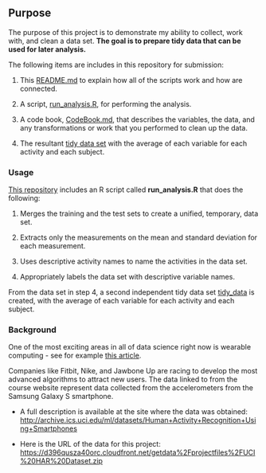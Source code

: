 ## Purpose

The purpose of this project is to demonstrate my ability to collect, work with, and clean a data set.
**The goal is to prepare tidy data that can be used for later analysis.**

The following items are includes in this repository for submission:

1. This [README.md](https://github.com/thecapacity/CleaningData_CourseProj/blob/master/README.md) to explain how all of the scripts work and how  are connected.

2. A script, [run_analysis.R](https://github.com/thecapacity/CleaningData_CourseProj/blob/master/run_analysis.R), for performing the analysis.

3. A code book, [CodeBook.md](https://github.com/thecapacity/CleaningData_CourseProj/blob/master/CodeBook.md), that describes the variables, the data, and any transformations or work that you performed to clean up the data.

4. The resultant [tidy data set](http://git ) with the average of each variable for each activity and each subject.

### Usage

[This repository](https://github.com/thecapacity/CleaningData_CourseProj) includes an R script called **run_analysis.R** that does the following:

1. Merges the training and the test sets to create a unified, temporary, data set.

2. Extracts only the measurements on the mean and standard deviation for each measurement.

3. Uses descriptive activity names to name the activities in the data set.

4. Appropriately labels the data set with descriptive variable names. 

From the data set in step 4, a second independent tidy data set [tidy_data](http://git ) is created, with the average of each variable for each activity and each subject.

### Background

One of the most exciting areas in all of data science right now is wearable computing - see for example [this article](http://www.insideactivitytracking.com/data-science-activity-tracking-and-the-battle-for-the-worlds-top-sports-brand/). 

Companies like Fitbit, Nike, and Jawbone Up are racing to develop the most advanced algorithms to attract new users. The data linked to from the course website represent data collected from the accelerometers from the Samsung Galaxy S smartphone.

* A full description is available at the site where the data was obtained: http://archive.ics.uci.edu/ml/datasets/Human+Activity+Recognition+Using+Smartphones

* Here is the URL of the data for this project: https://d396qusza40orc.cloudfront.net/getdata%2Fprojectfiles%2FUCI%20HAR%20Dataset.zip
